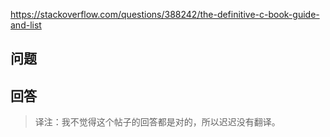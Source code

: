 <https://stackoverflow.com/questions/388242/the-definitive-c-book-guide-and-list>

## 问题



## 回答

> 译注：我不觉得这个帖子的回答都是对的，所以迟迟没有翻译。
